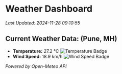 
# Weather Dashboard

_Last Updated: 2024-11-28 09:10:55_

## Current Weather Data: (Pune, MH)
- **Temperature:** 27.2 °C ![Temperature Badge](https://img.shields.io/badge/Temperature-Medium%20Temp-green)
- **Wind Speed:** 18.9 km/h ![Wind Speed Badge](https://img.shields.io/badge/Wind%20Speed-Low%20Wind-blue)

*Powered by Open-Meteo API*
